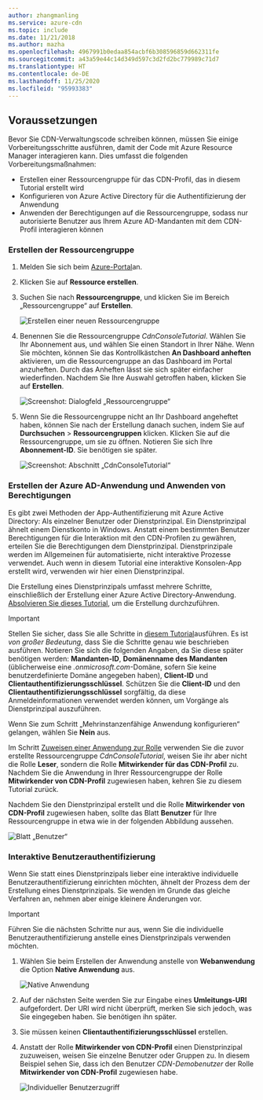 ```yaml
---
author: zhangmanling
ms.service: azure-cdn
ms.topic: include
ms.date: 11/21/2018
ms.author: mazha
ms.openlocfilehash: 4967991b0edaa854acbf6b308596859d662311fe
ms.sourcegitcommit: a43a59e44c14d349d597c3d2fd2bc779989c71d7
ms.translationtype: HT
ms.contentlocale: de-DE
ms.lasthandoff: 11/25/2020
ms.locfileid: "95993383"
---
```

## <a name="prerequisites"></a>Voraussetzungen
Bevor Sie CDN-Verwaltungscode schreiben können, müssen Sie einige Vorbereitungsschritte ausführen, damit der Code mit Azure Resource Manager interagieren kann. Dies umfasst die folgenden Vorbereitungsmaßnahmen:

* Erstellen einer Ressourcengruppe für das CDN-Profil, das in diesem Tutorial erstellt wird
* Konfigurieren von Azure Active Directory für die Authentifizierung der Anwendung
* Anwenden der Berechtigungen auf die Ressourcengruppe, sodass nur autorisierte Benutzer aus Ihrem Azure AD-Mandanten mit dem CDN-Profil interagieren können

### <a name="creating-the-resource-group"></a>Erstellen der Ressourcengruppe
1. Melden Sie sich beim [Azure-Portal](https://portal.azure.com)an.
2. Klicken Sie auf **Ressource erstellen**.
3. Suchen Sie nach **Ressourcengruppe**, und klicken Sie im Bereich „Ressourcengruppe“ auf **Erstellen**.

    ![Erstellen einer neuen Ressourcengruppe](./media/cdn-app-dev-prep/cdn-new-rg-1-include.png)
3. Benennen Sie die Ressourcengruppe *CdnConsoleTutorial*.  Wählen Sie Ihr Abonnement aus, und wählen Sie einen Standort in Ihrer Nähe.  Wenn Sie möchten, können Sie das Kontrollkästchen **An Dashboard anheften** aktivieren, um die Ressourcengruppe an das Dashboard im Portal anzuheften.  Durch das Anheften lässt sie sich später einfacher wiederfinden.  Nachdem Sie Ihre Auswahl getroffen haben, klicken Sie auf **Erstellen**.

    ![Screenshot: Dialogfeld „Ressourcengruppe“](./media/cdn-app-dev-prep/cdn-new-rg-2-include.png)
4. Wenn Sie die Ressourcengruppe nicht an Ihr Dashboard angeheftet haben, können Sie nach der Erstellung danach suchen, indem Sie auf **Durchsuchen** > **Ressourcengruppen** klicken.  Klicken Sie auf die Ressourcengruppe, um sie zu öffnen.  Notieren Sie sich Ihre **Abonnement-ID**. Sie benötigen sie später.

    ![Screenshot: Abschnitt „CdnConsoleTutorial“](./media/cdn-app-dev-prep/cdn-subscription-id-include.png)

### <a name="creating-the-azure-ad-application-and-applying-permissions"></a>Erstellen der Azure AD-Anwendung und Anwenden von Berechtigungen
Es gibt zwei Methoden der App-Authentifizierung mit Azure Active Directory: Als einzelner Benutzer oder Dienstprinzipal. Ein Dienstprinzipal ähnelt einem Dienstkonto in Windows.  Anstatt einem bestimmten Benutzer Berechtigungen für die Interaktion mit den CDN-Profilen zu gewähren, erteilen Sie die Berechtigungen dem Dienstprinzipal.  Dienstprinzipale werden im Allgemeinen für automatisierte, nicht interaktive Prozesse verwendet.  Auch wenn in diesem Tutorial eine interaktive Konsolen-App erstellt wird, verwenden wir hier einen Dienstprinzipal.

Die Erstellung eines Dienstprinzipals umfasst mehrere Schritte, einschließlich der Erstellung einer Azure Active Directory-Anwendung.  [Absolvieren Sie dieses Tutorial](../articles/active-directory/develop/howto-create-service-principal-portal.md), um die Erstellung durchzuführen.

> [!IMPORTANT]
> Stellen Sie sicher, dass Sie alle Schritte in [diesem Tutorial](../articles/active-directory/develop/howto-create-service-principal-portal.md)ausführen.  Es ist *von großer Bedeutung*, dass Sie die Schritte genau wie beschrieben ausführen.  Notieren Sie sich die folgenden Angaben, da Sie diese später benötigen werden: **Mandanten-ID**, **Domänenname des Mandanten** (üblicherweise eine *.onmicrosoft.com*-Domäne, sofern Sie keine benutzerdefinierte Domäne angegeben haben), **Client-ID** und **Clientauthentifizierungsschlüssel**.  Schützen Sie die **Client-ID** und den **Clientauthentifizierungsschlüssel** sorgfältig, da diese Anmeldeinformationen verwendet werden können, um Vorgänge als Dienstprinzipal auszuführen.
>
> Wenn Sie zum Schritt „Mehrinstanzenfähige Anwendung konfigurieren“ gelangen, wählen Sie **Nein** aus.
>
> Im Schritt [Zuweisen einer Anwendung zur Rolle](../articles/active-directory/develop/howto-create-service-principal-portal.md#assign-a-role-to-the-application) verwenden Sie die zuvor erstellte Ressourcengruppe *CdnConsoleTutorial*, weisen Sie ihr aber nicht die Rolle **Leser**, sondern die Rolle **Mitwirkender für das CDN-Profil** zu.  Nachdem Sie die Anwendung in Ihrer Ressourcengruppe der Rolle **Mitwirkender von CDN-Profil** zugewiesen haben, kehren Sie zu diesem Tutorial zurück. 
>
>

Nachdem Sie den Dienstprinzipal erstellt und die Rolle **Mitwirkender von CDN-Profil** zugewiesen haben, sollte das Blatt **Benutzer** für Ihre Ressourcengruppe in etwa wie in der folgenden Abbildung aussehen.

![Blatt „Benutzer“](./media/cdn-app-dev-prep/cdn-service-principal-include.png)

### <a name="interactive-user-authentication"></a>Interaktive Benutzerauthentifizierung
Wenn Sie statt eines Dienstprinzipals lieber eine interaktive individuelle Benutzerauthentifizierung einrichten möchten, ähnelt der Prozess dem der Erstellung eines Dienstprinzipals.  Sie wenden im Grunde das gleiche Verfahren an, nehmen aber einige kleinere Änderungen vor.

> [!IMPORTANT]
> Führen Sie die nächsten Schritte nur aus, wenn Sie die individuelle Benutzerauthentifizierung anstelle eines Dienstprinzipals verwenden möchten.
>
>

1. Wählen Sie beim Erstellen der Anwendung anstelle von **Webanwendung** die Option **Native Anwendung** aus.

    ![Native Anwendung](./media/cdn-app-dev-prep/cdn-native-application-include.png)
2. Auf der nächsten Seite werden Sie zur Eingabe eines **Umleitungs-URI** aufgefordert.  Der URI wird nicht überprüft, merken Sie sich jedoch, was Sie eingegeben haben. Sie benötigen ihn später.
3. Sie müssen keinen **Clientauthentifizierungsschlüssel** erstellen.
4. Anstatt der Rolle **Mitwirkender von CDN-Profil** einen Dienstprinzipal zuzuweisen, weisen Sie einzelne Benutzer oder Gruppen zu.  In diesem Beispiel sehen Sie, dass ich den Benutzer *CDN-Demobenutzer* der Rolle **Mitwirkender von CDN-Profil** zugewiesen habe.  

    ![Individueller Benutzerzugriff](./media/cdn-app-dev-prep/cdn-aad-user-include.png)
